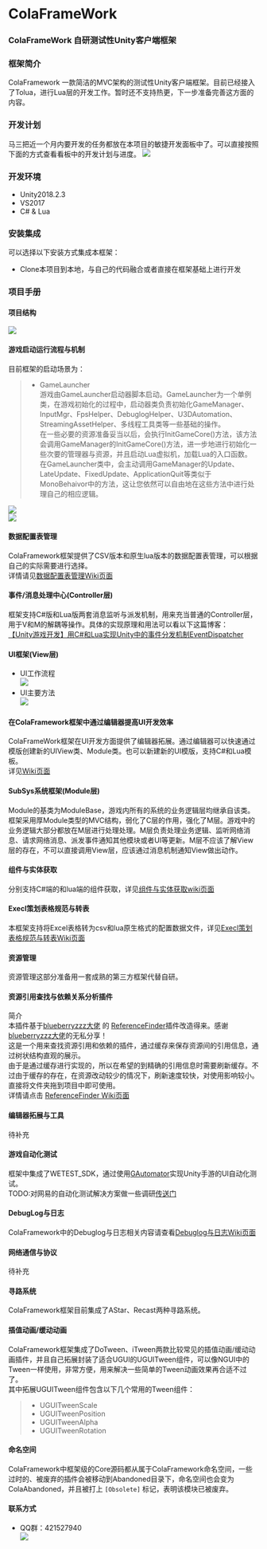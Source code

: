 # ColaFrameWork  

### ColaFrameWork 自研测试性Unity客户端框架  

### 框架简介  
ColaFramework 一款简洁的MVC架构的测试性Unity客户端框架。目前已经接入了Tolua，进行Lua层的开发工作。暂时还不支持热更，下一步准备完善这方面的内容。    
### 开发计划  
马三把近一个月内要开发的任务都放在本项目的敏捷开发面板中了。可以直接按照下面的方式查看看板中的开发计划与进度。
![](./Doc/image/codePlan.png)  
### 开发环境  
* Unity2018.2.3  
* VS2017  
* C# & Lua    

### 安装集成  
可以选择以下安装方式集成本框架：
* Clone本项目到本地，与自己的代码融合或者直接在框架基础上进行开发  

### 项目手册  

#### 项目结构  
![](./Doc/image/ColaFramework目录结构.png)  

#### 游戏启动运行流程与机制  

目前框架的启动场景为：  
>* GameLauncher  
游戏由GameLauncher启动器脚本启动。GameLauncher为一个单例类，在游戏初始化的过程中，启动器类负责初始化GameManager、InputMgr、FpsHelper、DebuglogHelper、U3DAutomation、StreamingAssetHelper、多线程工具类等一些基础的操作。  
在一些必要的资源准备妥当以后，会执行InitGameCore()方法，该方法会调用GameManager的InitGameCore()方法，进一步地进行初始化一些次要的管理器与资源，并且启动Lua虚拟机，加载Lua的入口函数。
在GameLauncher类中，会主动调用GameManager的Update、LateUpdate、FixedUpdate、ApplicationQuit等类似于MonoBehaivor中的方法，这让您依然可以自由地在这些方法中进行处理自己的相应逻辑。  

![](./Doc/image/ColaFramework框架启动流程与机制.png)  
![](./Doc/image/ColaFramework框架核心类.png)  

#### 数据配置表管理   
ColaFramework框架提供了CSV版本和原生lua版本的数据配置表管理，可以根据自己的实际需要进行选择。  
详情请见[数据配置表管理Wiki页面](https://github.com/XINCGer/ColaFrameWork/wiki/%E6%95%B0%E6%8D%AE%E9%85%8D%E7%BD%AE%E8%A1%A8%E7%AE%A1%E7%90%86)  

#### 事件/消息处理中心(Controller层)    
框架支持C#版和Lua版两套消息监听与派发机制，用来充当普通的Controller层，用于V和M的解耦等操作。具体的实现原理和用法可以看以下这篇博客：  
[【Unity游戏开发】用C#和Lua实现Unity中的事件分发机制EventDispatcher](https://www.cnblogs.com/msxh/p/9539231.html)  

#### UI框架(View层)   
* UI工作流程  
![](./Doc/image/ColaFramework框架UI工作流程.png)  
* UI主要方法  
![](./Doc/image/UIBase基类.png)  
#### 在ColaFramework框架中通过编辑器提高UI开发效率  
ColaFrameWork框架在UI开发方面提供了编辑器拓展。通过编辑器可以快速通过模版创建新的UIView类、Module类。也可以新建新的UI模版，支持C#和Lua模板。   
详见[Wiki页面](https://github.com/XINCGer/ColaFrameWork/wiki/%E5%9C%A8ColaFramework%E6%A1%86%E6%9E%B6%E4%B8%AD%E9%80%9A%E8%BF%87%E7%BC%96%E8%BE%91%E5%99%A8%E6%8F%90%E9%AB%98UI%E5%BC%80%E5%8F%91%E6%95%88%E7%8E%87)  

#### SubSys系统框架(Module层)  
Module的基类为ModuleBase，游戏内所有的系统的业务逻辑层均继承自该类。框架采用厚Module类型的MVC结构，弱化了C层的作用，强化了M层。游戏中的业务逻辑大部分都放在M层进行处理处理。M层负责处理业务逻辑、监听网络消息、请求网络消息、派发事件通知其他模块或者UI等更新。M层不应该了解View层的存在，不可以直接调用View层，应该通过消息机制通知View做出动作。

#### 组件与实体获取  
分别支持C#端的和lua端的组件获取，详见[组件与实体获取wiki页面](https://github.com/XINCGer/ColaFrameWork/wiki/%E7%BB%84%E4%BB%B6%E4%B8%8E%E5%AE%9E%E4%BD%93%E8%8E%B7%E5%8F%96)  
#### Execl策划表格规范与转表  
本框架支持将Excel表格转为csv和lua原生格式的配置数据文件，详见[Execl策划表格规范与转表Wiki页面](https://github.com/XINCGer/ColaFrameWork/wiki/Execl%E7%AD%96%E5%88%92%E8%A1%A8%E6%A0%BC%E8%A7%84%E8%8C%83%E4%B8%8E%E8%BD%AC%E8%A1%A8)  

#### 资源管理  

资源管理这部分准备用一套成熟的第三方框架代替自研。    

#### 资源引用查找与依赖关系分析插件  
简介  
本插件基于[blueberryzzz大佬](https://github.com/blueberryzzz) 的 [ReferenceFinder](https://github.com/blueberryzzz/ReferenceFinder)插件改造得来。感谢[blueberryzzz大佬](https://github.com/blueberryzzz)的无私分享！  
这是一个用来查找资源引用和依赖的插件，通过缓存来保存资源间的引用信息，通过树状结构直观的展示。  
由于是通过缓存进行实现的，所以在希望的到精确的引用信息时需要刷新缓存。不过由于缓存的存在，在资源改动较少的情况下，刷新速度较快，对使用影响较小。  
直接将文件夹拖到项目中即可使用。  
详情请点击 [ReferenceFinder Wiki页面](https://github.com/XINCGer/ColaFrameWork/wiki/%E8%B5%84%E6%BA%90%E5%BC%95%E7%94%A8%E6%9F%A5%E6%89%BE%E4%B8%8E%E4%BE%9D%E8%B5%96%E5%85%B3%E7%B3%BB%E5%88%86%E6%9E%90%E6%8F%92%E4%BB%B6)  
#### 编辑器拓展与工具  
待补充  

#### 游戏自动化测试  
框架中集成了WETEST_SDK，通过使用[GAutomator](https://github.com/Tencent/GAutomator)实现Unity手游的UI自动化测试。  
TODO:对网易的自动化测试解决方案做一些调研[传送门](http://airtest.netease.com/index.html)  

#### DebugLog与日志  
ColaFramework中的Debuglog与日志相关内容请查看[Debuglog与日志Wiki页面](https://github.com/XINCGer/ColaFrameWork/wiki/DebugLog%E4%B8%8E%E6%97%A5%E5%BF%97)  

#### 网络通信与协议  
待补充  

#### 寻路系统  
ColaFramework框架目前集成了AStar、Recast两种寻路系统。  

#### 插值动画/缓动动画  
ColaFramework框架集成了DoTween、iTween两款比较常见的插值动画/缓动动画插件，并且自己拓展封装了适合UGUI的UGUITween组件，可以像NGUI中的Tween一样使用，非常方便，用来解决一些简单的Tween动画效果再合适不过了。  
其中拓展UGUITween组件包含以下几个常用的Tween组件：  
>* UGUITweenScale  
>* UGUITweenPosition  
>* UGUITweenAlpha  
>* UGUITweenRotation  

#### 命名空间  
ColaFramework中框架级的Core源码都从属于ColaFramework命名空间，一些过时的、被废弃的插件会被移动到Abandoned目录下，命名空间也会变为ColaAbandoned，并且被打上 ``[Obsolete]`` 标记，表明该模块已被废弃。  

#### 联系方式  
* QQ群：421527940  
![](./Doc/image/ColaFramework交流群群二维码.png)  






